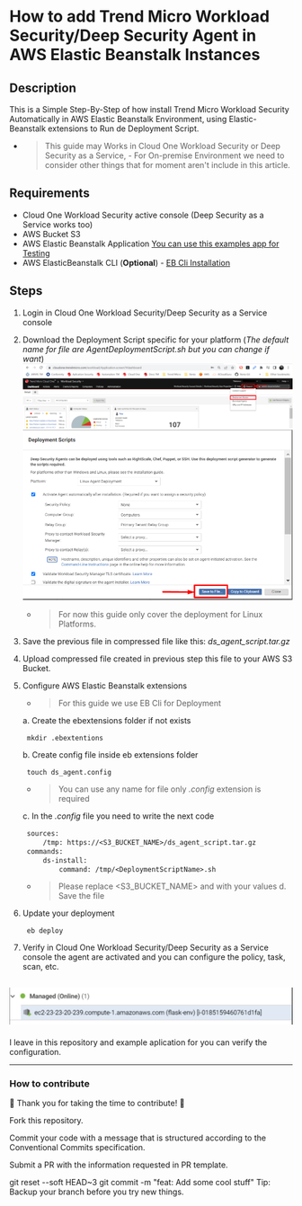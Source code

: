 # How to add Trend Micro Workload Security/Deep Security Agent in AWS Elastic Beanstalk Instances

## Description 

This is a Simple Step-By-Step of how install Trend Micro Workload Security Automatically in AWS Elastic Beanstalk Environment, using Elastic-Beanstalk extensions to Run de Deployment Script.

- > This guide may Works in Cloud One Workload Security or Deep Security as a Service, - For On-premise Environment we need to consider other things that for moment aren't include in this article.

## Requirements
- Cloud One Workload Security active console (Deep Security as a Service works too)
- AWS Bucket S3
- AWS Elastic Beanstalk Application [You can use this examples app for Testing](https://docs.aws.amazon.com/elasticbeanstalk/latest/dg/tutorials.html)
- AWS ElasticBeanstalk CLI (**Optional**) - [EB Cli Installation](https://docs.aws.amazon.com/elasticbeanstalk/latest/dg/eb-cli3-install.html)


## Steps
1) Login in Cloud One Workload Security/Deep Security as a Service console 

2) Download the Deployment Script specific for your platform (*The default name for file are AgentDeploymentScript.sh but you can change if want*)
![plot](./img/Download-DeploymentScript.png)
![plot](./img/SaveDeploymentScript.sh.png)
    - > For now this guide only cover the deployment for Linux Platforms.

3) Save the previous file in compressed file like this:
    *ds_agent_script.tar.gz*

4) Upload compressed file created in previous step this file to your AWS S3 Bucket.

5) Configure AWS Elastic Beanstalk extensions
    - > For this guide we use EB Cli for Deployment

    a. Create the ebextensions folder if not exists
        
        mkdir .ebextentions
    b. Create config file inside eb extensions folder

        touch ds_agent.config 
        
    - > You can use any name for file only *.config* extension is required

    c. In the *.config* file you need to write the next code
        
        sources:
            /tmp: https://<S3_BUCKET_NAME>/ds_agent_script.tar.gz
        commands:
            ds-install:
                command: /tmp/<DeploymentScriptName>.sh

    - > Please replace <S3_BUCKET_NAME> and <DeploymentScriptName> with your values
    d. Save the file

6. Update your deployment

        eb deploy 

7. Verify in Cloud One Workload Security/Deep Security as a Service console the agent are activated and you can configure the policy, task, scan, etc.

![plot](./img/BeanstalkAppInstanceManagerAgent.png)
----
I leave in this repository and example aplication for you can verify the configuration.

----
### How to contribute
🎉 Thank you for taking the time to contribute! 🎉

Fork this repository.

Commit your code with a message that is structured according to the Conventional Commits specification.

Submit a PR with the information requested in PR template.

git reset --soft HEAD~3
git commit -m "feat: Add some cool stuff"
Tip: Backup your branch before you try new things.
